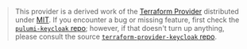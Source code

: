 > This provider is a derived work of the [Terraform Provider](https://github.com/keycloak/terraform-provider-keycloak)
> distributed under [MIT](https://mit-license.org/). If you encounter a bug or missing feature,
> first check the [`pulumi-keycloak` repo](https://github.com/pulumi/pulumi-keycloak/issues); however, if that doesn't turn up anything,
> please consult the source [`terraform-provider-keycloak` repo](https://github.com/keycloak/terraform-provider-keycloak/issues).
